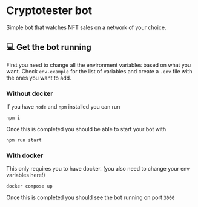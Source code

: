 # Cryptotester bot

Simple bot that watches NFT sales on a network of your choice. 

## 💻 Get the bot running 

First you need to change all the environment variables based on what you want. Check `env-example` for the list of variables and create a `.env` file with the ones you want to add.

### Without docker

If you have `node` and `npm` installed you can run

`npm i`

Once this is completed you should be able to start your bot with

`npm run start`

### With docker

This only requires you to have docker. (you also need to change your env variables here!)

`docker compose up`

Once this is completed you should see the bot running on port `3000`

